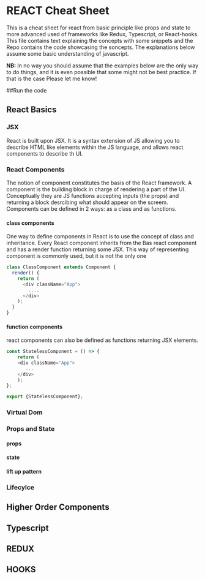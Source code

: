 # REACT Cheat Sheet

This is a cheat sheet for react from basic principle like props and state to more advanced used of frameworks like Redux, Typescript, or React-hooks. 
This file contains text explaining the concepts with some snippets and the Repo contains the code showcasing the soncepts. The explanations below assume some basic understanding of javascript.

**NB:** In no way you should assume that the examples below are the only way to do things, and it is even possible that some might not be best practice. If that is the case Please let me know!

##Run the code

## React Basics
### JSX 
React is built upon JSX. It is a syntax extension of JS allowing you to describe HTML like elements within the JS language, and allows react components to describe th UI.
### React Components
The notion of component constitutes the basis of the React framework. A component is the building block in charge of rendering a part of the UI.
Conceptually they are JS functions accepting inputs (the props) and returning a block desrcibing what should appear on the screem.
Components can be defined in 2 ways: as a class and as functions.
#### class components
One way to define components in React is to use the concept of class and inheritance. 
Every React component inherits from the Bas react component and has a render function returning some JSX. This way of representing component is commonly used, but it is not the only one
```javascript
class ClassComponent extends Component {
  render() {
    return (
      <div className="App">
        ....
      </div>
    );
  }
}
````
#### function components
react components can also be defined as functions returning JSX elements. 
```javascript
const StatelessComponent = () => {
    return (
    <div className="App">
       ...
    </div>
    );
};

export {StatelessComponent};
```
### Virtual Dom
### Props and State
#### props
#### state
#### lift up pattern
### Lifecylce
## Higher Order Components
## Typescript
## REDUX
## HOOKS


